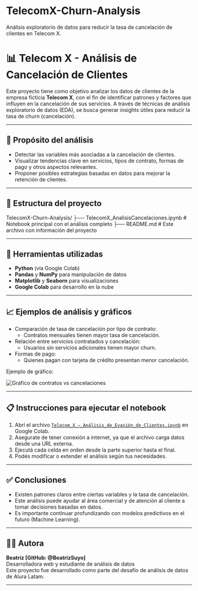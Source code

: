 # TelecomX-Churn-Analysis
Análisis exploratorio de datos para reducir la tasa de cancelación de clientes en Telecom X.
# 📊 Telecom X - Análisis de Cancelación de Clientes

Este proyecto tiene como objetivo analizar los datos de clientes de la empresa ficticia **Telecom X**, con el fin de identificar patrones y factores que influyen en la cancelación de sus servicios. A través de técnicas de análisis exploratorio de datos (EDA), se busca generar insights útiles para reducir la tasa de churn (cancelación).

---

## 🧠 Propósito del análisis

- Detectar las variables más asociadas a la cancelación de clientes.
- Visualizar tendencias clave en servicios, tipos de contrato, formas de pago y otros aspectos relevantes.
- Proponer posibles estrategias basadas en datos para mejorar la retención de clientes.

---

## 📁 Estructura del proyecto

TelecomX-Churn-Analysis/
├── TelecomX_AnalisisCancelaciones.ipynb # Notebook principal con el análisis completo
├── README.md # Este archivo con información del proyecto

---

## 📌 Herramientas utilizadas

- **Python** (vía Google Colab)
- **Pandas** y **NumPy** para manipulación de datos
- **Matplotlib** y **Seaborn** para visualizaciones
- **Google Colab** para desarrollo en la nube

---

## 📈 Ejemplos de análisis y gráficos

- Comparación de tasa de cancelación por tipo de contrato:
  - Contratos mensuales tienen mayor tasa de cancelación.
- Relación entre servicios contratados y cancelación:
  - Usuarios sin servicios adicionales tienen mayor churn.
- Formas de pago:
  - Quienes pagan con tarjeta de crédito presentan menor cancelación.

Ejemplo de gráfico:

![Gráfico de contratos vs cancelaciones](inserta_aquí_la_URL_si_subes_imágenes)

---

## 📋 Instrucciones para ejecutar el notebook

1. Abrí el archivo [`Telecom_X_–_Análisis_de_Evasión_de_Clientes.ipynb`](TelecomX–Análisis-de-Evasión-de-Clientes) en Google Colab.
2. Asegurate de tener conexión a internet, ya que el archivo carga datos desde una URL externa.
3. Ejecutá cada celda en orden desde la parte superior hasta el final.
4. Podés modificar o extender el análisis según tus necesidades.

---

## ✅ Conclusiones

- Existen patrones claros entre ciertas variables y la tasa de cancelación.
- Este análisis puede ayudar al área comercial y de atención al cliente a tomar decisiones basadas en datos.
- Es importante continuar profundizando con modelos predictivos en el futuro (Machine Learning).

---

## 👩‍💻 Autora

**Beatriz [GitHub: @BeatrizSuyo]**  
Desarrolladora web y estudiante de análisis de datos  
Este proyecto fue desarrollado como parte del desafío de análisis de datos de Alura Latam.

---

